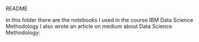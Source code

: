 README

In this folder there are the notebooks I used in the course IBM Data Science Methodology
I also wrote an article on medium about Data Science Methodology: 
